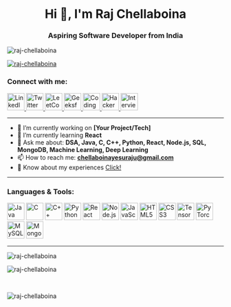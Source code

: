 <h1 align="center">Hi 👋, I'm Raj Chellaboina</h1>
<h3 align="center">Aspiring Software Developer from India</h3>

<p align="left">
  <img src="https://komarev.com/ghpvc/?username=raj-chellaboina&label=Profile%20views&color=0e75b6&style=flat" alt="raj-chellaboina" />
</p>

<p align="left">
  <a href="https://github.com/ryo-ma/github-profile-trophy">
    <img src="https://github-profile-trophy.vercel.app/?username=raj-chellaboina" alt="raj-chellaboina" />
  </a>
</p>

<h3 align="left">Connect with me:</h3>
<p align="left">
  <a href="https://www.linkedin.com/in/raj-chellaboina/" target="_blank">
    <img src="https://cdn.jsdelivr.net/gh/devicons/devicon/icons/linkedin/linkedin-original.svg" alt="LinkedIn" width="40" height="40"/>
  </a>
  <a href="https://x.com/Raj99991737358" target="_blank">
    <img src="https://cdn.jsdelivr.net/gh/devicons/devicon/icons/twitter/twitter-original.svg" alt="Twitter" width="40" height="40"/>
  </a>
  <a href="https://leetcode.com/u/RajChellaboina/" target="_blank">
    <img src="https://upload.wikimedia.org/wikipedia/commons/1/19/LeetCode_logo_black.png" alt="LeetCode" width="40" height="40"/>
  </a>
  <a href="https://www.geeksforgeeks.org/user/chellaboin15yx/" target="_blank">
    <img src="https://upload.wikimedia.org/wikipedia/commons/4/43/GeeksforGeeks.svg" alt="GeeksforGeeks" width="40" height="40"/>
  </a>
  <a href="https://www.naukri.com/code360/profile/c3077cc6-b51e-46fd-b107-fc5167803b4e" target="_blank">
    <img src="https://files.codingninjas.in/new-cn-logos-1-1711622387.svg" alt="Coding Ninjas" width="40" height="40"/>
  </a>
  <a href="https://www.hackerrank.com/profile/chellaboinayesu1" target="_blank">
    <img src="https://cdn.worldvectorlogo.com/logos/hackerrank.svg" alt="HackerRank" width="40" height="40"/>
  </a>
  <a href="https://www.interviewbit.com/profile/raj-999/" target="_blank">
    <img src="https://www.interviewbit.com/_next/static/media/brand.6cf9233b.svg" alt="InterviewBit" width="40" height="40"/>
  </a>
</p>



---

- 🔭 I’m currently working on **[Your Project/Tech]**
- 🌱 I’m currently learning **React**
- 💬 Ask me about: **DSA, Java, C, C++, Python, React, Node.js, SQL, MongoDB, Machine Learning, Deep Learning**
- 📫 How to reach me: **chellaboinayesuraju@gmail.com**
- 📄 Know about my experiences <a href="https://drive.google.com/file/d/18lFJSqMhL1nKgoBz9fXSTZA_3HhvJzU9/view?usp=drive_link" target="_blank">Click! </a>

---

<h3 align="left">Languages & Tools:</h3>
<p align="left">
  <img src="https://cdn.jsdelivr.net/gh/devicons/devicon/icons/java/java-original.svg" alt="Java" width="40" height="40"/>
  <img src="https://cdn.jsdelivr.net/gh/devicons/devicon/icons/c/c-original.svg" alt="C" width="40" height="40"/>
  <img src="https://cdn.jsdelivr.net/gh/devicons/devicon/icons/cplusplus/cplusplus-original.svg" alt="C++" width="40" height="40"/>
  <img src="https://cdn.jsdelivr.net/gh/devicons/devicon/icons/python/python-original.svg" alt="Python" width="40" height="40"/>
  <img src="https://cdn.jsdelivr.net/gh/devicons/devicon/icons/react/react-original.svg" alt="React" width="40" height="40"/>
  <img src="https://cdn.jsdelivr.net/gh/devicons/devicon/icons/nodejs/nodejs-original.svg" alt="Node.js" width="40" height="40"/>
  <img src="https://cdn.jsdelivr.net/gh/devicons/devicon/icons/javascript/javascript-original.svg" alt="JavaScript" width="40" height="40"/>
  <img src="https://cdn.jsdelivr.net/gh/devicons/devicon/icons/html5/html5-original.svg" alt="HTML5" width="40" height="40"/>
  <img src="https://cdn.jsdelivr.net/gh/devicons/devicon/icons/css3/css3-original.svg" alt="CSS3" width="40" height="40"/>
  <img src="https://cdn.jsdelivr.net/gh/devicons/devicon/icons/tensorflow/tensorflow-original.svg" alt="TensorFlow" width="40" height="40"/>
  <img src="https://cdn.jsdelivr.net/gh/devicons/devicon/icons/pytorch/pytorch-original.svg" alt="PyTorch" width="40" height="40"/>
  <img src="https://cdn.jsdelivr.net/gh/devicons/devicon/icons/mysql/mysql-original.svg" alt="MySQL" width="40" height="40"/>
  <img src="https://cdn.jsdelivr.net/gh/devicons/devicon/icons/mongodb/mongodb-original.svg" alt="MongoDB" width="40" height="40"/>
</p>

---

<p>
  <img align="left" src="https://github-readme-stats.vercel.app/api/top-langs?username=raj-chellaboina&show_icons=true&locale=en&layout=compact" alt="raj-chellaboina" />
</p>
<br>
<p>
  <img align="center" src="https://github-readme-stats.vercel.app/api?username=raj-chellaboina&show_icons=true&locale=en" alt="raj-chellaboina" />
</p>
<br>
<p>
  <img align="center" src="https://github-readme-streak-stats.herokuapp.com/?user=raj-chellaboina&" alt="raj-chellaboina" />
</p>
